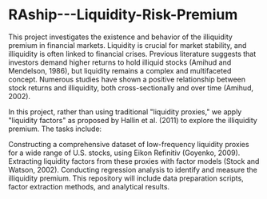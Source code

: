 # RAship---Liquidity-Risk-Premium
This project investigates the existence and behavior of the illiquidity premium in financial markets. Liquidity is crucial for market stability, and illiquidity is often linked to financial crises. Previous literature suggests that investors demand higher returns to hold illiquid stocks (Amihud and Mendelson, 1986), but liquidity remains a complex and multifaceted concept. Numerous studies have shown a positive relationship between stock returns and illiquidity, both cross-sectionally and over time (Amihud, 2002).

In this project, rather than using traditional "liquidity proxies," we apply "liquidity factors" as proposed by Hallin et al. (2011) to explore the illiquidity premium. The tasks include:

Constructing a comprehensive dataset of low-frequency liquidity proxies for a wide range of U.S. stocks, using Eikon Refinitiv (Goyenko, 2009).
Extracting liquidity factors from these proxies with factor models (Stock and Watson, 2002).
Conducting regression analysis to identify and measure the illiquidity premium.
This repository will include data preparation scripts, factor extraction methods, and analytical results.






